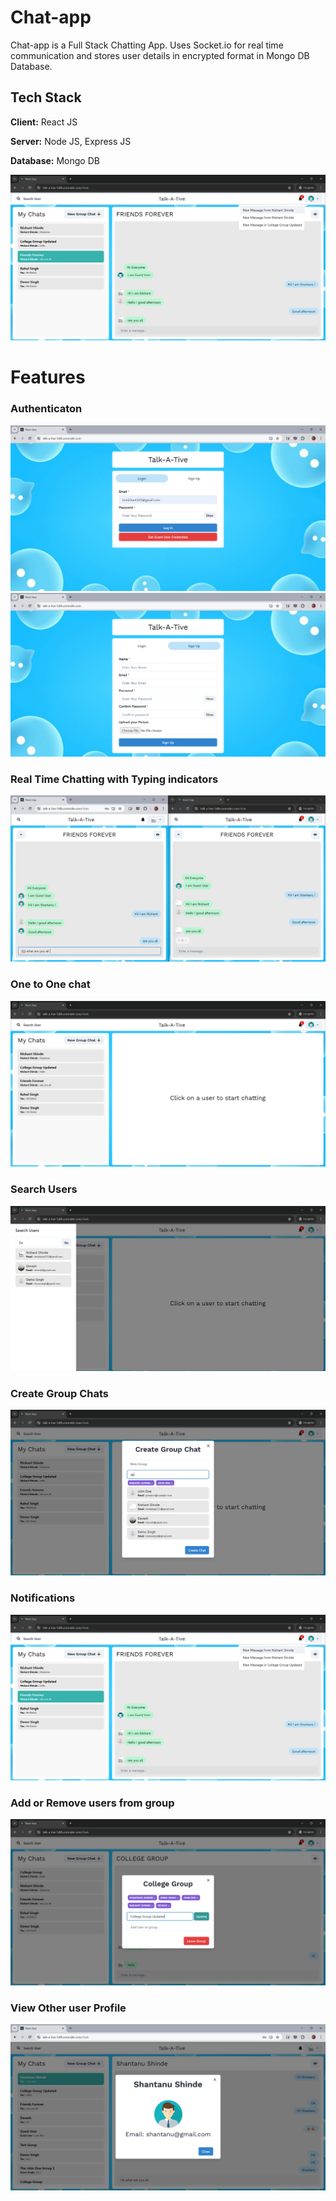 
# Chat-app
Chat-app is a Full Stack Chatting App.
Uses Socket.io for real time communication and stores user details in encrypted format in Mongo DB Database.
## Tech Stack

**Client:** React JS

**Server:** Node JS, Express JS

**Database:** Mongo DB

![](https://github.com/NishantpShinde/MERN-Chat-App/blob/main/screenshots/group%2Bnotif.png)

# Features

### Authenticaton
![](https://github.com/NishantpShinde/MERN-Chat-App/blob/main/screenshots/login.png)
![](https://github.com/NishantpShinde/MERN-Chat-App/blob/main/screenshots/signup.png)
### Real Time Chatting with Typing indicators
![](https://github.com/NishantpShinde/MERN-Chat-App/blob/main/screenshots/real_time_chat.png)
### One to One chat
![](https://github.com/NishantpShinde/MERN-Chat-App/blob/main/screenshots/mainscreen.png)
### Search Users
![](https://github.com/NishantpShinde/MERN-Chat-App/blob/main/screenshots/search_users.png)
### Create Group Chats
![](https://github.com/NishantpShinde/MERN-Chat-App/blob/main/screenshots/create_group.png)
### Notifications 
![](https://github.com/NishantpShinde/MERN-Chat-App/blob/main/screenshots/group%2Bnotif.png)
### Add or Remove users from group
![](https://github.com/NishantpShinde/MERN-Chat-App/blob/main/screenshots/update_group.png)
### View Other user Profile
![](https://github.com/NishantpShinde/MERN-Chat-App/blob/main/screenshots/user_profile.png)
